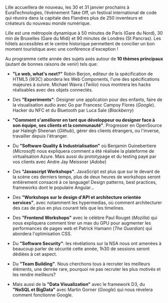 Lille accueillera de nouveau, les 30 et 31 janvier prochains à EuraTechnologies, l’évènement Take Off, un festival international de code qui réunira dans la capitale des Flandres plus de 250 inventeurs et créateurs du nouveau monde numérique.  

Lille est une métropole dynamique à 50 minutes de Paris (Gare du Nord), 30 min de Bruxelles (Gare du Midi) et 90 minutes de Londres (St Pancras). Les hôtels accessibles et le centre historique permettent de concilier un bon moment touristique avec une conférence d'exception !

Au programme cette année des sujets axés autour de **10 thèmes principaux** (autant de bonnes raisons de venir) tels que: 

- **"Le web, what's next?"** Robin Berjon, editeur de la spécification de HTML5 (*W3C*) abordera les Web Components, l'une des spécifications majeures à suivre. Michael Wavra (*Twilio*) nous montrera les hacks réalisables avec des objets connectés.

- Des **"Experiments"**: Designer une application pour des enfants, faire de la visualisation audio avec Go par Francesc Campoy Flores (*Google*). Hacker du NFC et du Bluetooth par Luca Sale (*Blackberry*) 

- **"Comment s'améliorer en tant que développeur ou designer face à son équipe, ses clients et la communauté"**. Progresser en OpenSource par Haleigh Sheenan (*Github*), gérer des clients étrangers, ou l'inverse, travailler depuis l'étranger.

- Du **"Software Quality & Industrialisation"** où Benjamin Guinebertiere (*Microsoft*) nous expliquera comment a été réalisée la plateforme de virtualisation Azure. Mais aussi du prototypage et du testing payé par vos clients avec Andre Jay Meissner (*Adobe*) 

- Des **"Javascript Workshops"**. JavaScript est plus que sur le devant de la scène ces derniers temps, plus de deux heures de workshops seront entièrement consacré à ce language! Design patterns, best practices, frameworks dont le populaire Angular...

- Des **"Workshops sur le design d'API et architecture orientée services"**, avec notamment les hypermedias, où comment architecturer des cas de plus en plus courant tels que les timelines. 

- Des **"Frontend Workshops"** avec le célèbre Paul Rouget (*Mozilla*) qui nous expliquera comment tirer un max du GPU pour augmenter les performances de pages web et Patrick Hamann (*The Guardian*) qui abordera l'optimisation CSS. 

- Du **"Software Security"**: les révélations sur la NSA nous ont amenées à beaucoup parler de sécurité cette année, 1h30 de sessions seront dédiées à cet aspect.

- Du **"Team Building"**. Nous cherchons tous à recruter les meilleurs éléments, une denrée rare, pourquoi ne pas recruter les plus motivés et les rendre meilleurs? 

- Mais aussi de la **"Data Visualization"** avec le framework D3, du **"NoSQL et BigData"** avec Martin Gorner (*Google*) qui nous révelera comment fonctionne Google.

 
